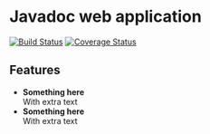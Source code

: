 # Javadoc web application
[![Build Status](https://travis-ci.com/GreenT13/javadoc-web-application.svg?branch=master)](https://travis-ci.com/GreenT13/javadoc-web-application)
[![Coverage Status](https://coveralls.io/repos/github/GreenT13/javadoc-web-application/badge.svg?branch=master)](https://coveralls.io/github/GreenT13/javadoc-web-application?branch=master)


## Features
- **Something here**<br>
  With extra text
- **Something here**<br>
  With extra text 

